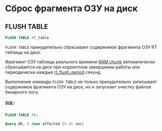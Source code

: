 # Сброс фрагмента ОЗУ на диск

## FLUSH TABLE

<!-- example flush_rtindex -->

```sql
FLUSH TABLE rt_table
```

`FLUSH TABLE` принудительно сбрасывает содержимое фрагмента ОЗУ RT таблицы на диск.

Фрагмент ОЗУ таблицы реального времени [RAM chunk](../Creating_a_table/Local_tables/Real-time_table.md#Real-time-table-files-structure) автоматически сбрасывается на диск при корректном завершении работы или периодически каждые [rt_flush_period](../Server_settings/Searchd.md#rt_flush_period) секунд.

Выполнение команды `FLUSH TABLE` не только принудительно записывает содержимое фрагмента ОЗУ на диск, но и запускает очистку файлов бинарного лога.

<!-- intro -->
##### SQL:

<!-- request SQL -->

```sql
FLUSH TABLE rt;
```
<!-- response mysql -->
```sql
Query OK, 0 rows affected (0.05 sec)
```
<!-- end -->

<!-- proofread -->

